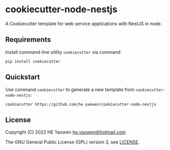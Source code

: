# cookiecutter-node-nestjs

A Cookiecutter template for web service applications with NestJS in node.

## Requirements

Install command-line utility `cookiecutter` via command:

```shell
pip install cookiecutter
```

## Quickstart

Use command `cookiecutter` to generate a new template from
`cookiecutter-node-nestjs`:

```shell
cookiecutter https://github.com/he-yaowen/cookiecutter-node-nestjs
```

## License

Copyright (C) 2022 HE Yaowen <he.yaowen@hotmail.com>

The GNU General Public License (GPL) version 3, see [LICENSE](./LICENSE).

